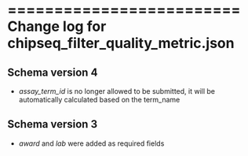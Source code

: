 =========================
Change log for chipseq_filter_quality_metric.json
=========================

Schema version 4
----------------

* *assay_term_id* is no longer allowed to be submitted, it will be automatically calculated based on the term_name

Schema version 3
----------------

* *award* and *lab* were added as required fields